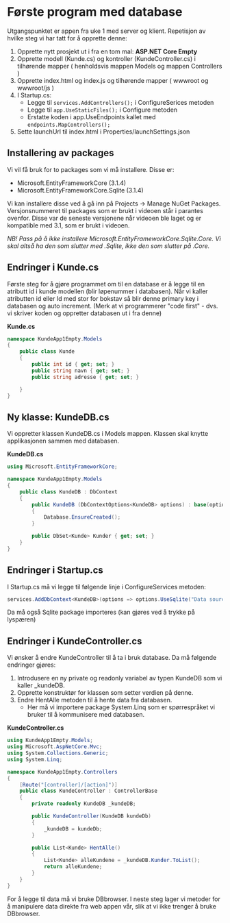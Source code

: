 # Første program med database

Utgangspunktet er appen fra uke 1 med server og klient. Repetisjon av hvilke steg vi har tatt for å opprette denne:

1. Opprette nytt prosjekt ut i fra en tom mal: **ASP.NET Core Empty**
2. Opprette modell (Kunde.cs) og kontroller (KundeController.cs) i tilhørende mapper ( henholdsvis mappen Models og mappen Controllers )
3. Opprette index.html og index.js og tilhørende mapper ( wwwroot og wwwroot/js )
4. I Startup.cs:
    - Legge til `services.AddControllers();` i ConfigureSerices metoden
    - Legge til `app.UseStaticFiles();` i Configure metoden
    - Erstatte koden i app.UseEndpoints kallet med `endpoints.MapControllers();`
5. Sette launchUrl til index.html i Properties/launchSettings.json

## Installering av packages

Vi vil få bruk for to packages som vi må installere. Disse er:
- Microsoft.EntityFrameworkCore (3.1.4)
- Microsoft.EntityFrameworkCore.Sqlite (3.1.4)

Vi kan installere disse ved å gå inn på Projects -> Manage NuGet Packages. Versjonsnummeret til packages som er brukt i videoen står i parantes ovenfor. Disse var de seneste versjonene når videoen ble laget og er kompatible med 3.1, som er brukt i videoen.

*NB! Pass på å _ikke_ installere Microsoft.EntityFrameworkCore.Sqlite.Core. Vi skal altså ha den som slutter med .Sqlite, ikke den som slutter på .Core.*

## Endringer i Kunde.cs

Første steg for å gjøre programmet om til en database er å legge til en atributt id i kunde modellen (blir løpenummer i databasen). Når vi kaller atributten id eller Id med stor for bokstav så blir denne primary key i databasen og auto increment. (Merk at vi programmerer "code first" - dvs. vi skriver koden og oppretter databasen ut i fra denne)

**Kunde.cs**

```cs
namespace KundeApp1Empty.Models
{
    public class Kunde
    {
        public int id { get; set; }
        public string navn { get; set; }
        public string adresse { get; set; }

    }
}
```

## Ny klasse: KundeDB.cs

Vi oppretter klassen KundeDB.cs i Models mappen. Klassen skal knytte applikasjonen sammen med databasen.

**KundeDB.cs**

```cs
using Microsoft.EntityFrameworkCore;

namespace KundeApp1Empty.Models
{
    public class KundeDB : DbContext
    {
        public KundeDB (DbContextOptions<KundeDB> options) : base(options)
        {
            Database.EnsureCreated();
        }

        public DbSet<Kunde> Kunder { get; set; }
    }
}
```

## Endringer i Startup.cs

I Startup.cs må vi legge til følgende linje i ConfigureServices metoden:

```cs
services.AddDbContext<KundeDB>(options => options.UseSqlite("Data source=Kunde.db"));
```

Da må også Sqlite package importeres (kan gjøres ved å trykke på lyspæren)

## Endringer i KundeController.cs

Vi ønsker å endre KundeController til å ta i bruk database. Da må følgende endringer gjøres:

1. Introdusere en ny private og readonly variabel av typen KundeDB som vi kaller _kundeDB.
2. Opprette konstruktør for klassen som setter verdien på denne.
3. Endre HentAlle metoden til å hente data fra databasen.
   - Her må vi importere package System.Linq som er spørrespråket vi bruker til å kommunisere med databasen.

**KundeController.cs**

```cs
using KundeApp1Empty.Models;
using Microsoft.AspNetCore.Mvc;
using System.Collections.Generic;
using System.Linq;

namespace KundeApp1Empty.Controllers
{
    [Route("[controller]/[action]")]
    public class KundeController : ControllerBase
    {
        private readonly KundeDB _kundeDB;

        public KundeController(KundeDB kundeDb)
        {
            _kundeDB = kundeDb;
        }

        public List<Kunde> HentAlle()
        {
            List<Kunde> alleKundene = _kundeDB.Kunder.ToList();
            return alleKundene;
        }
    }
}
```

For å legge til data må vi bruke DBbrowser. I neste steg lager vi metoder for å manipulere data direkte fra web appen vår, slik at vi ikke trenger å bruke DBbrowser.